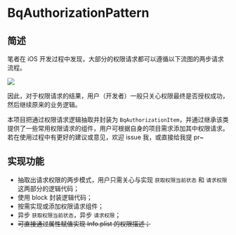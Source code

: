 # BqAuthorizationPattern

## 简述

笔者在 iOS 开发过程中发现，大部分的权限请求都可以遵循以下流图的两步请求流程。

![](https://ws4.sinaimg.cn/large/006tKfTcgy1frzjkb90k9j316l152qbd.jpg)

因此，对于权限请求的结果，用户（开发者）一般只关心权限最终是否授权成功，然后继续原来的业务逻辑。

本项目把通过权限请求逻辑抽取并封装为 `BqAuthorizationItem`，并通过继承该类提供了一些常用权限请求的组件，用户可根据自身的项目需求添加其中权限请求。若在使用过程中有更好的建议或意见，欢迎 issue 我，或直接给我提 pr~

## 实现功能

- 抽取出请求权限的两步模式，用户只需关心与实现 `获取权限当前状态` 和 `请求权限` 这两部分的逻辑代码；
- 使用 block 封装逻辑代码；
- 按需实现或添加权限请求组件；
- 异步 `获取权限当前状态`，异步 `请求权限`；
- ~~可直接通过属性赋值实现 Info.plist 的权限描述；~~